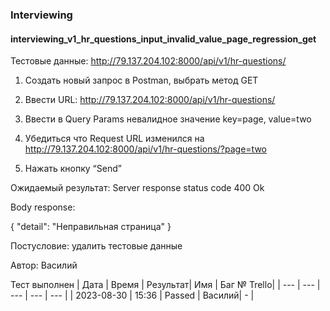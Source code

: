 ### Interviewing
#### interviewing_v1_hr_questions_input_invalid_value_page_regression_get

Тестовые данные: http://79.137.204.102:8000/api/v1/hr-questions/


1. Создать новый запрос в Postman, выбрать метод GET

2. Ввести URL: http://79.137.204.102:8000/api/v1/hr-questions/

3. Ввести в Query Params невалидное значение key=page, value=two

4. Убедиться что Request URL изменился на http://79.137.204.102:8000/api/v1/hr-questions/?page=two

5. Нажать кнопку “Send”

Ожидаемый результат: Server response status code 400 Ok

Body response:

{
    "detail": "Неправильная страница"
}

Постусловие: удалить тестовые данные
             
Автор: Василий

Тест выполнен
|     Дата    | Время | Результат|   Имя  | Баг № Trello|
|     ---     |  ---  |    ---   |   ---  |      ---    |
|  2023-08-30 | 15:36 |   Passed | Василий|       -     | 